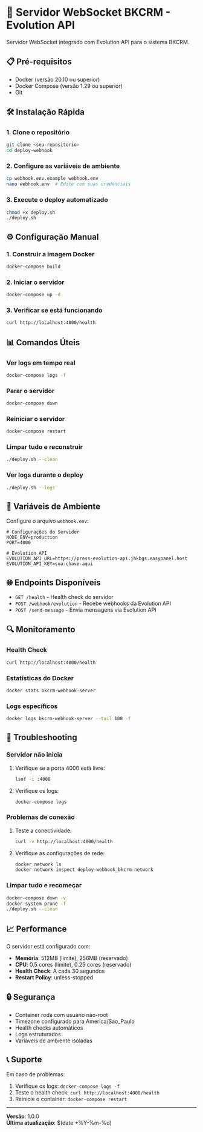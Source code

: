 # 🚀 Servidor WebSocket BKCRM - Evolution API

Servidor WebSocket integrado com Evolution API para o sistema BKCRM.

## 📋 Pré-requisitos

- Docker (versão 20.10 ou superior)
- Docker Compose (versão 1.29 ou superior)
- Git

## 🛠️ Instalação Rápida

### 1. Clone o repositório
```bash
git clone <seu-repositorio>
cd deploy-webhook
```

### 2. Configure as variáveis de ambiente
```bash
cp webhook.env.example webhook.env
nano webhook.env  # Edite com suas credenciais
```

### 3. Execute o deploy automatizado
```bash
chmod +x deploy.sh
./deploy.sh
```

## ⚙️ Configuração Manual

### 1. Construir a imagem Docker
```bash
docker-compose build
```

### 2. Iniciar o servidor
```bash
docker-compose up -d
```

### 3. Verificar se está funcionando
```bash
curl http://localhost:4000/health
```

## 📊 Comandos Úteis

### Ver logs em tempo real
```bash
docker-compose logs -f
```

### Parar o servidor
```bash
docker-compose down
```

### Reiniciar o servidor
```bash
docker-compose restart
```

### Limpar tudo e reconstruir
```bash
./deploy.sh --clean
```

### Ver logs durante o deploy
```bash
./deploy.sh --logs
```

## 🔧 Variáveis de Ambiente

Configure o arquivo `webhook.env`:

```env
# Configurações do Servidor
NODE_ENV=production
PORT=4000

# Evolution API
EVOLUTION_API_URL=https://press-evolution-api.jhkbgs.easypanel.host
EVOLUTION_API_KEY=sua-chave-aqui
```

## 🌐 Endpoints Disponíveis

- `GET /health` - Health check do servidor
- `POST /webhook/evolution` - Recebe webhooks da Evolution API
- `POST /send-message` - Envia mensagens via Evolution API

## 🔍 Monitoramento

### Health Check
```bash
curl http://localhost:4000/health
```

### Estatísticas do Docker
```bash
docker stats bkcrm-webhook-server
```

### Logs específicos
```bash
docker logs bkcrm-webhook-server --tail 100 -f
```

## 🚨 Troubleshooting

### Servidor não inicia
1. Verifique se a porta 4000 está livre:
   ```bash
   lsof -i :4000
   ```

2. Verifique os logs:
   ```bash
   docker-compose logs
   ```

### Problemas de conexão
1. Teste a conectividade:
   ```bash
   curl -v http://localhost:4000/health
   ```

2. Verifique as configurações de rede:
   ```bash
   docker network ls
   docker network inspect deploy-webhook_bkcrm-network
   ```

### Limpar tudo e recomeçar
```bash
docker-compose down -v
docker system prune -f
./deploy.sh --clean
```

## 📈 Performance

O servidor está configurado com:
- **Memória**: 512MB (limite), 256MB (reservado)
- **CPU**: 0.5 cores (limite), 0.25 cores (reservado)
- **Health Check**: A cada 30 segundos
- **Restart Policy**: unless-stopped

## 🔒 Segurança

- Container roda com usuário não-root
- Timezone configurado para America/Sao_Paulo
- Health checks automáticos
- Logs estruturados
- Variáveis de ambiente isoladas

## 📞 Suporte

Em caso de problemas:

1. Verifique os logs: `docker-compose logs -f`
2. Teste o health check: `curl http://localhost:4000/health`
3. Reinicie o container: `docker-compose restart`

---

**Versão**: 1.0.0  
**Última atualização**: $(date +%Y-%m-%d) 